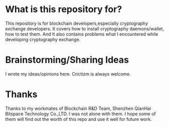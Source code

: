 # What is this repository for?

  This repository is for blockchain developers,especially cryptography exchange developers. It covers how to install cryptography daemons/wallet, how to test them. And It also contains problems what I encountered while developing cryptography exchange.

# Brainstorming/Sharing Ideas

  I wrote my ideas/opinions here. Crictizm is always welcome.

# Thanks

  Thanks to my workmates of Blockchain R&D Team, Shenzhen QianHai Bitspace Technology Co.,LTD. I was not alone with them. I hope some of them will find out the worth of this repo and use it well for future work.
